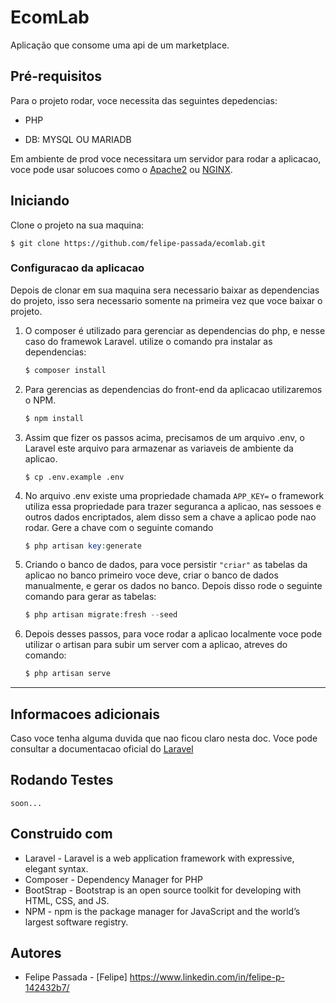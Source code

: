# EcomLab

Aplicação que consome uma api de um marketplace.

## Pré-requisitos
Para o projeto rodar, voce necessita das seguintes depedencias:

- PHP

- DB: MYSQL OU MARIADB

Em ambiente de prod voce necessitara um servidor para rodar a aplicacao, voce pode usar solucoes como o [Apache2](https://httpd.apache.org/) ou [NGINX](https://www.nginx.com/).


## Iniciando

Clone o projeto na sua maquina:

````shell
$ git clone https://github.com/felipe-passada/ecomlab.git
````
### Configuracao da aplicacao
Depois de clonar em sua maquina sera necessario baixar as dependencias do projeto, isso sera necessario somente na primeira vez que voce baixar o projeto.

1. O composer é utilizado para gerenciar as dependencias do php, e nesse caso do framewok Laravel. utilize o comando pra instalar as dependencias:

    ````php
    $ composer install
    ````

2. Para gerencias as dependencias do front-end da aplicacao utilizaremos o NPM.

    ````js
    $ npm install
    ````

3. Assim que fizer os passos acima, precisamos de um arquivo .env, o Laravel este arquivo para armazenar as variaveis de ambiente da aplicao.

    ````shell
    $ cp .env.example .env
    ````

4. No arquivo .env existe uma propriedade chamada `APP_KEY=` o framework utiliza essa propriedade para trazer seguranca a aplicao, nas sessoes e outros dados encriptados, alem disso sem a chave a aplicao pode nao rodar. Gere a chave com o seguinte comando

    ````php
    $ php artisan key:generate
    ```` 
5. Criando o banco de dados, para voce persistir `"criar"` as tabelas da aplicao no banco primeiro voce deve, criar o banco de dados manualmente, e gerar os dados no banco. Depois disso rode o seguinte comando para gerar as tabelas:
    ````php
    $ php artisan migrate:fresh --seed
    ````
6. Depois desses passos, para voce rodar a aplicao localmente voce pode utilizar o artisan para subir um server com a aplicao, atreves do comando:

    ````php
    $ php artisan serve
    ````
---
## Informacoes adicionais
Caso voce tenha alguma duvida que nao ficou claro nesta doc. Voce pode consultar a documentacao oficial do [Laravel](https://laravel.com/docs/5.8)

## Rodando Testes

    soon...
## Construido com

* Laravel - Laravel is a web application framework with expressive, elegant syntax.
* Composer - Dependency Manager for PHP
* BootStrap - Bootstrap is an open source toolkit for developing with HTML, CSS, and JS.
* NPM - npm is the package manager for JavaScript and the world’s largest software registry.

## Autores

* Felipe Passada    - [Felipe] https://www.linkedin.com/in/felipe-p-142432b7/